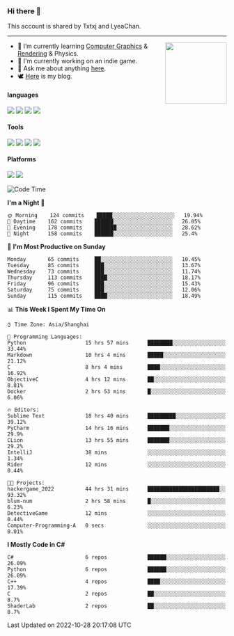 ### Hi there 👋

This account is shared by Txtxj and LyeaChan.

---

<img align="right" height="141" src="https://github-readme-stats.vercel.app/api?username=txtxj&theme=tokyonight&show_icons=true&count_private=true">

- 🌱 I’m currently learning [Computer Graphics](https://github.com/txtxj/GAMES101) & [Rendering](https://github.com/txtxj/GAMES202) & Physics.
- 🐶 I'm currently working on an indie game.
- 💬 Ask me about anything [here](https://github.com/txtxj/txtxj/issues).
- 🕊️ [Here](https://txtxj.top) is my blog.

#### languages

![](https://img.shields.io/badge/C++-00599C?logo=cplusplus&logoColor=fff)
![](https://img.shields.io/badge/Python-3e74a2?logo=python&logoColor=fff)
![](https://img.shields.io/badge/C%23-239120?logo=csharp&logoColor=fff)
![](https://img.shields.io/badge/C-A8B9CC?logo=c&logoColor=555)


#### Tools

![](https://img.shields.io/badge/JetBrains-000000?logo=jetbrains&logoColor=fff)
![](https://img.shields.io/badge/Unity-FFFFFF?logo=unity&logoColor=000)
![](https://img.shields.io/badge/SublimeText_3-FF9800?logo=sublimetext&logoColor=fff)
![](https://img.shields.io/badge/Blender-F5792A?logo=blender&logoColor=fff)


#### Platforms

![](https://img.shields.io/badge/Windows_10-0078D6?logo=windows&logoColor=fff)
![](https://img.shields.io/badge/Ubuntu_20.04-E95420?logo=ubuntu&logoColor=fff)


<!--START_SECTION:waka-->
![Code Time](http://img.shields.io/badge/Code%20Time-457%20hrs%2030%20mins-blue)

**I'm a Night 🦉** 

```text
🌞 Morning    124 commits    █████░░░░░░░░░░░░░░░░░░░░   19.94% 
🌆 Daytime    162 commits    ██████░░░░░░░░░░░░░░░░░░░   26.05% 
🌃 Evening    178 commits    ███████░░░░░░░░░░░░░░░░░░   28.62% 
🌙 Night      158 commits    ██████░░░░░░░░░░░░░░░░░░░   25.4%

```
📅 **I'm Most Productive on Sunday** 

```text
Monday       65 commits     ██░░░░░░░░░░░░░░░░░░░░░░░   10.45% 
Tuesday      85 commits     ███░░░░░░░░░░░░░░░░░░░░░░   13.67% 
Wednesday    73 commits     ███░░░░░░░░░░░░░░░░░░░░░░   11.74% 
Thursday     113 commits    ████░░░░░░░░░░░░░░░░░░░░░   18.17% 
Friday       96 commits     ███░░░░░░░░░░░░░░░░░░░░░░   15.43% 
Saturday     75 commits     ███░░░░░░░░░░░░░░░░░░░░░░   12.06% 
Sunday       115 commits    ████░░░░░░░░░░░░░░░░░░░░░   18.49%

```


📊 **This Week I Spent My Time On** 

```text
⌚︎ Time Zone: Asia/Shanghai

💬 Programming Languages: 
Python                   15 hrs 57 mins      ████████░░░░░░░░░░░░░░░░░   33.44% 
Markdown                 10 hrs 4 mins       █████░░░░░░░░░░░░░░░░░░░░   21.12% 
C                        8 hrs 4 mins        ████░░░░░░░░░░░░░░░░░░░░░   16.92% 
ObjectiveC               4 hrs 12 mins       ██░░░░░░░░░░░░░░░░░░░░░░░   8.81% 
Docker                   2 hrs 53 mins       █░░░░░░░░░░░░░░░░░░░░░░░░   6.06%

🔥 Editors: 
Sublime Text             18 hrs 40 mins      █████████░░░░░░░░░░░░░░░░   39.12% 
PyCharm                  14 hrs 16 mins      ███████░░░░░░░░░░░░░░░░░░   29.9% 
CLion                    13 hrs 55 mins      ███████░░░░░░░░░░░░░░░░░░   29.2% 
IntelliJ                 38 mins             ░░░░░░░░░░░░░░░░░░░░░░░░░   1.34% 
Rider                    12 mins             ░░░░░░░░░░░░░░░░░░░░░░░░░   0.44%

🐱‍💻 Projects: 
hackergame_2022          44 hrs 31 mins      ███████████████████████░░   93.32% 
blum-num                 2 hrs 58 mins       █░░░░░░░░░░░░░░░░░░░░░░░░   6.23% 
DetectiveGame            12 mins             ░░░░░░░░░░░░░░░░░░░░░░░░░   0.44% 
Computer-Programming-A   0 secs              ░░░░░░░░░░░░░░░░░░░░░░░░░   0.01%

```

**I Mostly Code in C#** 

```text
C#                       6 repos             ██████░░░░░░░░░░░░░░░░░░░   26.09% 
Python                   6 repos             ██████░░░░░░░░░░░░░░░░░░░   26.09% 
C++                      4 repos             ████░░░░░░░░░░░░░░░░░░░░░   17.39% 
C                        2 repos             ██░░░░░░░░░░░░░░░░░░░░░░░   8.7% 
ShaderLab                2 repos             ██░░░░░░░░░░░░░░░░░░░░░░░   8.7%

```



 Last Updated on 2022-10-28 20:17:08 UTC
<!--END_SECTION:waka-->
